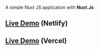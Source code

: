 A simple Nuxt JS application with **Nuxt.Js**

## [Live Demo](https://6216523710c9860b5ded8674--compassionate-jepsen-5ea4de.netlify.app/) (Netlify)

## [Live Demo](https://nuxt-movieapp-two.vercel.app/) (Vercel)
